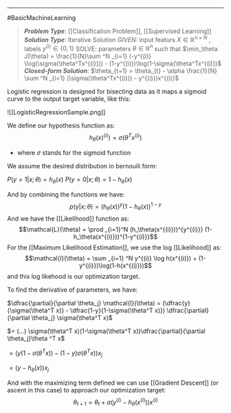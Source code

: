------
#BasicMachineLearning 
> ***Problem Type***: [[Classification Problem]], [[Supervised Learning]]
> ***Solution Type***:  Iterative Solution
> *GIVEN:* input featurs $X \in \mathbb{R}^{n \times N}$ , labels $y^{(i)} \in \{0,1\}$ 
> SOLVE: parameters $\theta \in \mathbb{R}^{n}$ such that $\min_\theta J(\theta) = \frac{1}{N}\sum ^N _{i=1} (-y^{(i)} \log(\sigma(\theta^Tx^{(i)})) - (1-y^{(i)})\log(1-\sigma(\theta^Tx^{(i)})$
> ***Closed-form Solution***: $\theta_{t+1} = \theta_{t} - \alpha \frac{1}{N} \sum ^N _{i=1} (\sigma(\theta^Tx^{(i)}) - y^{(i)})x^{(i)}$ 

Logistic regression is designed for bisecting data as it maps a sigmoid curve to the output target variable, like this:

![[LogisticRegressionSample.png]]

We define our hypothesis function as:
$$h_\theta(x)^{(i)}) = \sigma(\theta^Tx^{(i)})$$
- where $\sigma$ stands for the sigmoid function

We assume the desired distribution in bernouili form:

$P(y = 1 | x ; \theta) = h_\theta(x)$
$P(y = 0|x;\theta) = 1 - h_\theta(x)$

And by combining the functions we have:
$$p(y|x;\theta) = (h_\theta(x))^y(1-h_\theta(x))^{1-y}$$
And we have the [[Likelihood]] function as:
$$\mathcal{L}(\theta) = \prod _{i=1}^N (h_\theta(x^{(i)}))^{y^{(i)}} (1-h_\theta(x^{(i)}))^{1-y^{(i)}}$$
For the [[Maximum Likelihood Estimation]], we use the log [[Likelihood]] as:
$$\mathcal{l}(\theta) = \sum _{i=1} ^N y^{(i)} \log h(x^{(i)}) + (1-y^{(i)})\log(1-h(x^{(i)}))$$
and this log likehood is our optimization target.

To find the derivative of parameters, we have:

$\dfrac{\partial}{\partial \theta_j} \mathcal{l}(\theta) = (\dfrac{y}{\sigma(\theta^T x)} - \dfrac{1-y}{1-\sigma(\theta^T x)}) \dfrac{\partial}{\partial \theta_j} \sigma(\theta^T x)$ 

$= (...) \sigma(\theta^T x)(1-\sigma(\theta^T x))\dfrac{\partial}{\partial \theta_j}\theta ^T x$ 

$= (y(1-\sigma(\theta^T x)) - (1-y)\sigma(\theta^T x)) x_j$

$= (y-h_\theta(x))x_j$

And with the maximizing term defined we can use [[Gradient Descent]] (or ascent in this case) to approach our optimization target:
$$\theta_{t+1} = \theta_t + \alpha(y^{(i)} - h_\theta(x^{(i)}))x^{(i)}$$
